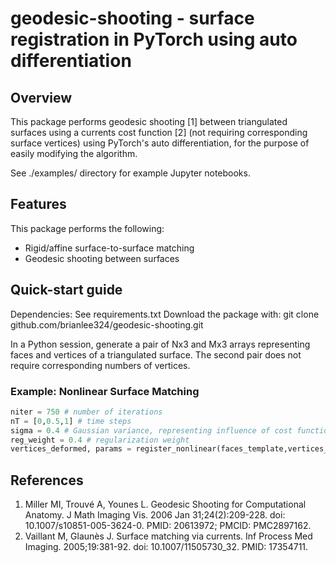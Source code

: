 # geodesic-shooting - surface registration in PyTorch using auto differentiation

## Overview
This package performs geodesic shooting [1] between triangulated surfaces using a currents cost function [2] (not requiring corresponding surface vertices) using PyTorch's auto differentiation, for the purpose of easily modifying the algorithm.

See ./examples/ directory for example Jupyter notebooks.

## Features
This package performs the following:
* Rigid/affine surface-to-surface matching
* Geodesic shooting between surfaces

## Quick-start guide
Dependencies: See requirements.txt
Download the package with: git clone github.com/brianlee324/geodesic-shooting.git

In a Python session, generate a pair of Nx3 and Mx3 arrays representing faces and vertices of a triangulated surface. The second pair does not require corresponding numbers of vertices.

### Example: Nonlinear Surface Matching
```python
niter = 750 # number of iterations
nT = [0,0.5,1] # time steps
sigma = 0.4 # Gaussian variance, representing influence of cost function kernel
reg_weight = 0.4 # regularization weight
vertices_deformed, params = register_nonlinear(faces_template,vertices_template,faces_target,vertices_target,niter=niter,nT=nT,sigma=sigma,reg_weight=reg_weight)
```

## References
1. Miller MI, Trouvé A, Younes L. Geodesic Shooting for Computational Anatomy. J Math Imaging Vis. 2006 Jan 31;24(2):209-228. doi: 10.1007/s10851-005-3624-0. PMID: 20613972; PMCID: PMC2897162.
2. Vaillant M, Glaunès J. Surface matching via currents. Inf Process Med Imaging. 2005;19:381-92. doi: 10.1007/11505730_32. PMID: 17354711.

